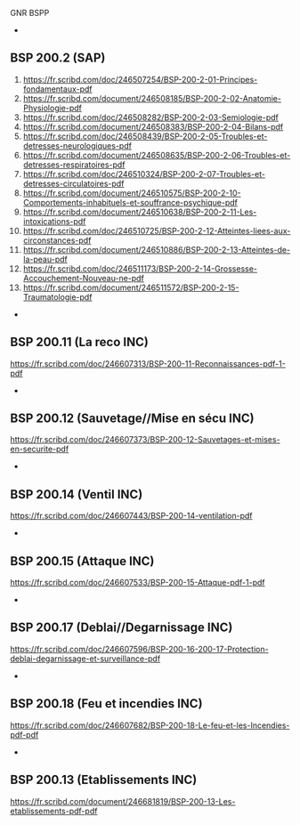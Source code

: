   GNR BSPP

-      
BSP 200.2 (SAP)
-

01. https://fr.scribd.com/doc/246507254/BSP-200-2-01-Principes-fondamentaux-pdf
02. https://fr.scribd.com/document/246508185/BSP-200-2-02-Anatomie-Physiologie-pdf
03. https://fr.scribd.com/doc/246508282/BSP-200-2-03-Semiologie-pdf
04. https://fr.scribd.com/document/246508383/BSP-200-2-04-Bilans-pdf
05. https://fr.scribd.com/doc/246508439/BSP-200-2-05-Troubles-et-detresses-neurologiques-pdf
06. https://fr.scribd.com/document/246508635/BSP-200-2-06-Troubles-et-detresses-respiratoires-pdf
07. https://fr.scribd.com/doc/246510324/BSP-200-2-07-Troubles-et-detresses-circulatoires-pdf
10. https://fr.scribd.com/document/246510575/BSP-200-2-10-Comportements-inhabituels-et-souffrance-psychique-pdf
11. https://fr.scribd.com/document/246510638/BSP-200-2-11-Les-intoxications-pdf
12. https://fr.scribd.com/doc/246510725/BSP-200-2-12-Atteintes-liees-aux-circonstances-pdf
13. https://fr.scribd.com/document/246510886/BSP-200-2-13-Atteintes-de-la-peau-pdf
14. https://fr.scribd.com/doc/246511173/BSP-200-2-14-Grossesse-Accouchement-Nouveau-ne-pdf
15. https://fr.scribd.com/document/246511572/BSP-200-2-15-Traumatologie-pdf

-
BSP 200.11 (La reco INC)
-

https://fr.scribd.com/doc/246607313/BSP-200-11-Reconnaissances-pdf-1-pdf

-
BSP 200.12 (Sauvetage//Mise en sécu INC)
-

https://fr.scribd.com/doc/246607373/BSP-200-12-Sauvetages-et-mises-en-securite-pdf

-
BSP 200.14 (Ventil INC)
-

https://fr.scribd.com/doc/246607443/BSP-200-14-ventilation-pdf

-
BSP 200.15 (Attaque INC)
-

https://fr.scribd.com/doc/246607533/BSP-200-15-Attaque-pdf-1-pdf

-
BSP 200.17 (Deblai//Degarnissage INC)
-

https://fr.scribd.com/doc/246607596/BSP-200-16-200-17-Protection-deblai-degarnissage-et-surveillance-pdf

-
BSP 200.18 (Feu et incendies INC)
-

https://fr.scribd.com/doc/246607682/BSP-200-18-Le-feu-et-les-Incendies-pdf-pdf

-
BSP 200.13 (Etablissements INC)
-

https://fr.scribd.com/document/246681819/BSP-200-13-Les-etablissements-pdf-pdf
